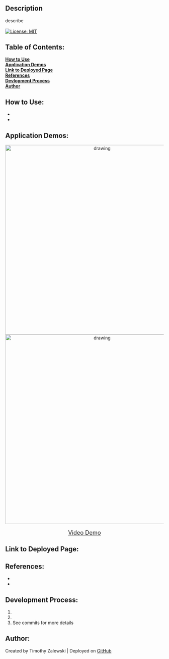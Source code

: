 # 

## Description
describe <br /> <br />
[![License: MIT](https://img.shields.io/badge/License-MIT-yellow.svg)](https://opensource.org/licenses/MIT)

 ## Table of Contents:

  **[How to Use](#how-to-use)** <br />
  **[Application Demos](#application-demos)** <br />
  **[Link to Deployed Page](#link-to-deployed-page)** <br />
  **[References](#references)** <br />
  **[Devlopment Process](#development-process)** <br />
  **[Author](#author)** <br />

## How to Use:
* 
* 

## Application Demos:
<p align="center">
<img src="./demos/.png" alt="drawing" width="600" height="auto"/> <br />
<img src="./demos/.gif" alt="drawing" width="600" height="auto"/> <br /><br />
<font size="4"><a href="">Video Demo</a></font> 
</p>

## Link to Deployed Page:


## References:
* 
* 
## Development Process:
1. 
2. 
3. See commits for more details

## Author:
Created by Timothy Zalewski | Deployed on [GitHub](https://github.com/Tim-Zebra)
